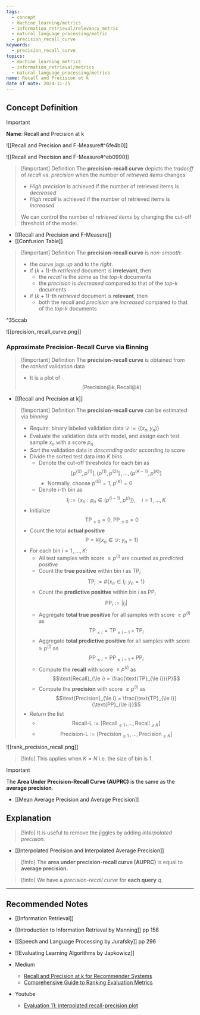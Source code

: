 ```yaml
---
tags:
  - concept
  - machine_learning/metrics
  - information_retrieval/relevancy_metric
  - natural_language_processing/metric
  - precision_recall_curve
keywords:
  - precision_recall_curve
topics:
  - machine_learning_metrics
  - information_retrieval/metrics
  - natural_language_processing/metrics
name: Recall and Precision at k
date of note: 2024-11-25
---
```

## Concept Definition

>[!important]
>**Name**:  Recall and Precision at k

![[Recall and Precision and F-Measure#^6fe4b0]]

![[Recall and Precision and F-Measure#^eb0990]]

>[!important] Definition
>The **precision-recall curve** depicts the *tradeoff* of *recall* vs. *precision* when the number of *retrieved items* changes
>- *High precision* is achieved if the number of retrieved items  is *decreased*
>- *High recall* is achieved if the number of retrieved items  is *increased*
>  
>We can control the number of *retrieved items* by changing the cut-off threshold of the model.

- [[Recall and Precision and F-Measure]]
- [[Confusion Table]]

>[!important] Definition
>The **precision-recall curve** is *non-smooth*:  
>- the curve jags *up* and to the *right*.
>- if $(k+1)$-th *retrieved* document is **irrelevant**, then 
>	- the *recall* is the *same* as the *top*-$k$ documents
>	- the *precision* is *decreased* compared to that of the *top*-$k$ documents
>- if $(k+1)$-th *retrieved* document is **relevant**, then 
>	- both the *recall* and *precision* are *increased* compared to that of the *top*-$k$ documents

^35ccab


![[precision_recall_curve.png]]

### Approximate Precision-Recall Curve via Binning

>[!important] Definition
>The **precision-recall curve** is obtained from the *ranked* validation data
>- It is a plot of $$(\text{Precision@k},\, \text{Recall@k})$$

- [[Recall and Precision at k]]

>[!important] Definition
>The **precision-recall curve** can be estimated via *binning*
>- *Require*: binary labeled validation data $\mathcal{D} := \left\{ (x_{n}, y_{n}) \right\}$
>- Evaluate the validation data with model, and assign each test sample $x_{n}$ with a score $p_{n}$
>- *Sort* the validation data in *descending order* according to score 
>- Divide the sorted test data into $K$ *bins*
>	- Denote the cut-off thresholds for each bin as  $$[p^{(0)}, p^{(1)}],\, (p^{(1)}, p^{(2)}] \,{,}\ldots{,}\,(p^{(K-1)}, p^{(K)}]$$
>		- Normally, choose  $p^{(0)}=1,\; p^{(K)} = 0$
>	- Denote $i$-th bin as $$I_{i} := \left\{ x_{n}: p_{n}\in (p^{(i-1)}, p^{(i)}] \right\}, \quad i=1\,{,}\ldots{,}\,K$$
>- Initialize $$\text{TP}_{\le 0} = 0,\;\text{PP}_{\le 0} = 0$$
>- Count the total **actual positive** $$\text{P} = \#\left\{ x_{n}\in \mathcal{D}:\; y_{n} =1 \right\}$$ 
>- For each bin $i=1\,{,}\ldots{,}\,K$:
>	- All test samples with score $\ge p^{(i)}$ are counted as *predicted positive*
>	- Count the **true positive** within bin $i$ as $\text{TP}_{i}$ $$\text{TP}_{i} := \#\left\{ x_{n}\in I_{i}: \; y_{n} = 1 \right\}$$
>	- Count the **predictive positive** within bin $i$ as $\text{PP}_{i}$ $$\text{PP}_{i} := |I_{i}|$$
>	- Aggregate **total true positive** for all samples with score $\ge p^{(i)}$ as $$\text{TP}_{\le i} = \text{TP}_{\le i-1} + \text{TP}_{i}$$
>	- Aggregate **total predictive positive** for all samples with score $\ge p^{(i)}$ as $$\text{PP}_{\le i} = \text{PP}_{\le i-1} + \text{PP}_{i}$$
>	- Compute the **recall** with score $\ge p^{(i)}$ as $$\text{Recall}_{\le i} = \frac{\text{TP}_{\le i}}{P}$$
>	- Compute the **precision** with score $\ge p^{(i)}$ as $$\text{Precision}_{\le i} = \frac{\text{TP}_{\le i}}{\text{PP}_{\le i}}$$
>- *Return* the list
>	- $$\text{Recall-L} := [\text{Recall}_{\le 1} \,{,}\ldots{,}\,\text{Recall}_{\le K}]$$
>	- $$\text{Precision-L} := [\text{Precision}_{\le 1} \,{,}\ldots{,}\,\text{Precision}_{\le K}]$$

![[rank_precision_recall.png]]


>[!info]
>This applies when $K=N$ i.e. the size of bin is $1$.

>[!important]
>The **Area Under Precision-Recall Curve (AUPRC)** is the same as the **average precision**.

- [[Mean Average Precision and Average Precision]]


## Explanation


>[!info]
>It is useful to remove the jiggles by adding *interpolated precision.*

- [[Interpolated Precision and Interpolated Average Precision]]

>[!info]
>The **area under precision-recall curve (AUPRC)** is equal to **average precision.**

>[!info]
>We have a *precision-recall curve* for **each query** $q$.








-----------
##  Recommended Notes

- [[Information Retrieval]]

- [[Introduction to Information Retrieval by Manning]] pp 158
- [[Speech and Language Processing by Jurafsky]] pp 296
- [[Evaluating Learning Algorithms by Japkowicz]]

- Medium
	- [Recall and Precision at k for Recommender Systems](https://medium.com/@m_n_malaeb/recall-and-precision-at-k-for-recommender-systems-618483226c54)
	- [Comprehensive Guide to Ranking Evaluation Metrics](https://towardsdatascience.com/comprehensive-guide-to-ranking-evaluation-metrics-7d10382c1025)

- Youtube
	- [Evaluation 11: interpolated recall-precision plot](https://www.youtube.com/watch?v=yjCMEjoc_ZI)